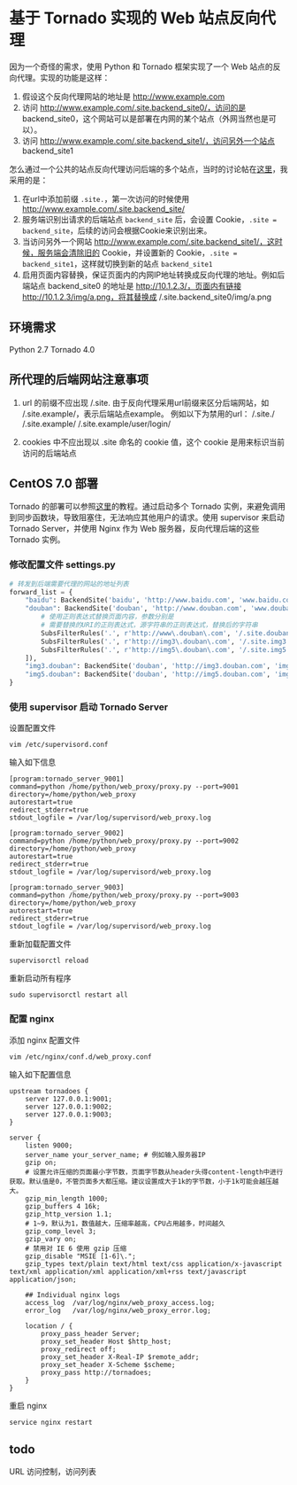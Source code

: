 # 基于 Tornado 实现的 Web 站点反向代理

因为一个奇怪的需求，使用 Python 和 Tornado 框架实现了一个 Web 站点的反向代理。实现的功能是这样：

1. 假设这个反向代理网站的地址是 http://www.example.com
2. 访问 http://www.example.com/.site.backend_site0/，访问的是 backend_site0，这个网站可以是部署在内网的某个站点（外网当然也是可以）。
3. 访问 http://www.example.com/.site.backend_site1/，访问另外一个站点 backend_site1

怎么通过一个公共的站点反向代理访问后端的多个站点，当时的讨论帖在[这里][1]，我采用的是：

1. 在url中添加前缀 `.site.`，第一次访问的时候使用 http://www.example.com/.site.backend_site/
2. 服务端识别出请求的后端站点 `backend_site` 后，会设置 Cookie，`.site = backend_site`，后续的访问会根据Cookie来识别出来。
3. 当访问另外一个网站 http://www.example.com/.site.backend_site1/，这时候，服务端会清除旧的 Cookie，并设置新的 Cookie，`.site = backend_site1`，这样就切换到新的站点 `backend_site1`
4. 启用页面内容替换，保证页面内的内网IP地址转换成反向代理的地址。例如后端站点 backend_site0 的地址是 http://10.1.2.3/，页面内有链接 http://10.1.2.3/img/a.png，将其替换成  /.site.backend_site0/img/a.png

## 环境需求

Python 2.7
Tornado 4.0


## 所代理的后端网站注意事项

1. url 的前缀不应出现 /.site. 
    由于反向代理采用url前缀来区分后端网站，如 /.site.example/，表示后端站点example。
    例如以下为禁用的url：
    /.site./
    /.site.example/
    /.site.example/user/login/

2. cookies 中不应出现以 .site 命名的 cookie 值，这个 cookie 是用来标识当前访问的后端站点

## CentOS 7.0 部署

Tornado 的部署可以参照[这里][1]的教程。通过启动多个 Tornado 实例，来避免调用到同步函数块，导致阻塞住，无法响应其他用户的请求。使用 supervisor 来启动 Tornado Server，并使用 Nginx 作为 Web 服务器，反向代理后端的这些 Tornado 实例。


### 修改配置文件 settings.py

```python
# 转发到后端需要代理的网站的地址列表
forward_list = {
    "baidu": BackendSite('baidu', 'http://www.baidu.com', 'www.baidu.com', []),
    "douban": BackendSite('douban', 'http://www.douban.com', 'www.douban.com', [
        # 使用正则表达式替换页面内容，参数分别是
        # 需要替换的URI的正则表达式，源字符串的正则表达式，替换后的字符串 
        SubsFilterRules('.', r'http://www\.douban\.com', '/.site.douban'),
        SubsFilterRules('.', r'http://img3\.douban\.com', '/.site.img3.douban'),
        SubsFilterRules('.', r'http://img5\.douban\.com', '/.site.img5.douban'),
    ]),
    "img3.douban": BackendSite('douban', 'http://img3.douban.com', 'img3.douban.com', []),
    "img5.douban": BackendSite('douban', 'http://img5.douban.com', 'img5.douban.com', []),
}
```

### 使用 supervisor 启动 Tornado Server

设置配置文件

    vim /etc/supervisord.conf

输入如下信息

```
[program:tornado_server_9001]
command=python /home/python/web_proxy/proxy.py --port=9001
directory=/home/python/web_proxy
autorestart=true
redirect_stderr=true
stdout_logfile = /var/log/supervisord/web_proxy.log

[program:tornado_server_9002]
command=python /home/python/web_proxy/proxy.py --port=9002
directory=/home/python/web_proxy
autorestart=true
redirect_stderr=true
stdout_logfile = /var/log/supervisord/web_proxy.log

[program:tornado_server_9003]
command=python /home/python/web_proxy/proxy.py --port=9003
directory=/home/python/web_proxy
autorestart=true
redirect_stderr=true
stdout_logfile = /var/log/supervisord/web_proxy.log
```

重新加载配置文件

    supervisorctl reload

重新启动所有程序

    sudo supervisorctl restart all

### 配置 nginx

添加 nginx 配置文件

    vim /etc/nginx/conf.d/web_proxy.conf

输入如下配置信息

```
upstream tornadoes {
    server 127.0.0.1:9001;
    server 127.0.0.1:9002;
    server 127.0.0.1:9003;
}

server {
    listen 9000;
    server_name your_server_name; # 例如输入服务器IP
    gzip on;
    # 设置允许压缩的页面最小字节数，页面字节数从header头得content-length中进行获取。默认值是0，不管页面多大都压缩。建议设置成大于1k的字节数，小于1k可能会越压越大。
    gzip_min_length 1000;
    gzip_buffers 4 16k;
    gzip_http_version 1.1;
    # 1~9，默认为1，数值越大，压缩率越高，CPU占用越多，时间越久
    gzip_comp_level 3;
    gzip_vary on;
    # 禁用对 IE 6 使用 gzip 压缩
    gzip_disable "MSIE [1-6]\.";
    gzip_types text/plain text/html text/css application/x-javascript text/xml application/xml application/xml+rss text/javascript application/json;

    ## Individual nginx logs
    access_log  /var/log/nginx/web_proxy_access.log;
    error_log   /var/log/nginx/web_proxy_error.log;

    location / {
        proxy_pass_header Server;
        proxy_set_header Host $http_host;
        proxy_redirect off;
        proxy_set_header X-Real-IP $remote_addr;
        proxy_set_header X-Scheme $scheme;
        proxy_pass http://tornadoes;
    }
}
```

重启 nginx

    service nginx restart


## todo
URL 访问控制，访问列表



  [1]: http://mirrors.segmentfault.com/itt2zh/ch8.html